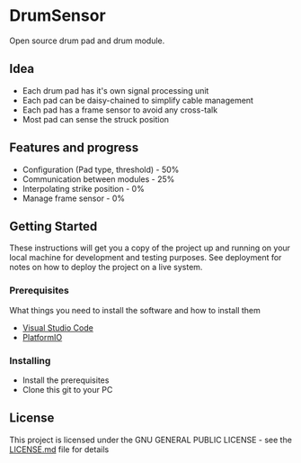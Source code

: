 # DrumSensor
Open source drum pad and drum module.

## Idea
* Each drum pad has it's own signal processing unit
* Each pad can be daisy-chained to simplify cable management
* Each pad has a frame sensor to avoid any cross-talk
* Most pad can sense the struck position

## Features and progress
* Configuration (Pad type, threshold) - 50%
* Communication between modules - 25%
* Interpolating strike position - 0%
* Manage frame sensor - 0%

## Getting Started

These instructions will get you a copy of the project up and running on your local machine for development and testing purposes. See deployment for notes on how to deploy the project on a live system.

### Prerequisites

What things you need to install the software and how to install them

* [Visual Studio Code](https://code.visualstudio.com/)
* [PlatformIO](https://platformio.org/)

### Installing

* Install the prerequisites
* Clone this git to your PC

## License

This project is licensed under the  GNU GENERAL PUBLIC LICENSE - see the [LICENSE.md](LICENSE.md) file for details
